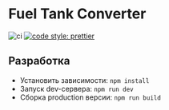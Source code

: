 # Fuel Tank Converter

![ci](https://github.com/VChet/ftc/workflows/ci/badge.svg)
[![code style: prettier](https://img.shields.io/badge/code_style-prettier-ff69b4.svg)](https://github.com/prettier/prettier)

## Разработка

- Установить зависимости: `npm install`
- Запуск dev-сервера: `npm run dev`
- Сборка production версии: `npm run build`
